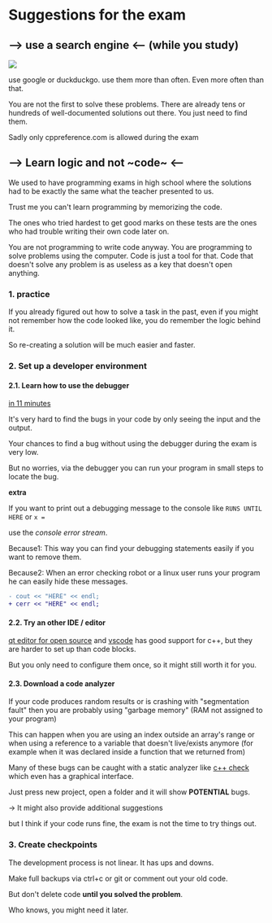 # Suggestions for the exam

## --> use a search engine <-- (while you study)

![](https://github.com/tomitheninja/university/blob/master/szemeszter-1/bevprog1/stackoverflow.jpg)

use google or duckduckgo. use them more than often. Even more often than that.

You are not the first to solve these problems.
There are already tens or hundreds of well-documented solutions out there.
You just need to find them.

Sadly only cppreference.com is allowed during the exam

## --> Learn logic and not ~code~ <--

We used to have programming exams in high school
where the solutions had to be exactly the same what the teacher presented to us.

Trust me you can't learn programming by memorizing the code.

The ones who tried hardest to get good marks on these tests are the ones who had trouble writing their own code later on.

You are not programming to write code anyway. You are programming to solve problems using the computer.
Code is just a tool for that. Code that doesn't solve any problem is as useless as a key that doesn't open anything.

### 1. practice

If you already figured out how to solve a task in the past, even if you might not remember how the code looked like, you do remember the logic behind it.

So re-creating a solution will be much easier and faster.

### 2. Set up a developer environment

#### 2.1. Learn how to use the debugger

[in 11 minutes](https://www.youtube.com/watch?v=MVXkcq6brZU)

It's very hard to find the bugs in your code by only seeing the input and the output.

Your chances to find a bug without using the debugger during the exam is very low.

But no worries, via the debugger you can run your program in small steps to locate the bug.

**extra**

If you want to print out a debugging message to the console like `RUNS UNTIL HERE` or `x = `

use the _console error stream_.

Because1: This way you can find your debugging statements easily if you want to remove them.

Because2: When an error checking robot or a linux user runs your program he can easily hide these messages.

```diff
- cout << "HERE" << endl;
+ cerr << "HERE" << endl;
```

#### 2.2. Try an other IDE / editor

[qt editor for open source](https://www.qt.io/download-open-source) and [vscode](https://code.visualstudio.com/docs/languages/cpp) has good support for c++, but they are harder to set up than code blocks.

But you only need to configure them once, so it might still worth it for you.

#### 2.3. Download a code analyzer

If your code produces random results or is crashing with "segmentation fault" then you are probably using "garbage memory" (RAM not assigned to your program)

This can happen when you are using an index outside an array's range or when using a reference to a variable that doesn't live/exists anymore (for example when it was declared inside a function that we returned from)

Many of these bugs can be caught with a static analyzer like [c++ check](http://cppcheck.sourceforge.net/#download) which even has a graphical interface.

Just press new project, open a folder and it will show **POTENTIAL** bugs.

-> It might also provide additional suggestions

but I think if your code runs fine, the exam is not the time to try things out.

### 3. Create checkpoints

The development process is not linear. It has ups and downs.

Make full backups via ctrl+c or git or comment out your old code.

But don't delete code **until you solved the problem**.

Who knows, you might need it later.
